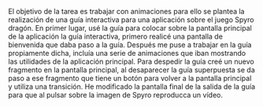El objetivo de la tarea es trabajar con animaciones para ello se plantea la realización de una guía interactiva para una aplicación sobre el juego Spyro dragón. 
En primer lugar, usé la guía para colocar sobre la pantalla principal de la aplicación la guía interactiva, primero realicé una pantalla de bienvenida que daba paso a la guía. 
Después me puse a trabajar en la guía propiamente dicha, incluía una serie de animaciones que iban mostrando las utilidades de la aplicación principal. 
Para despedir la guía creé un nuevo fragmento en la pantalla principal, al desaparecer la guía superpuesta se da paso a ese fragmento que tiene un botón para volver a la pantalla principal y utiliza una transición.
He modificado la pantalla final de la salida de la guía para que al pulsar sobre la imagen de Spyro reproducca un vídeo.

